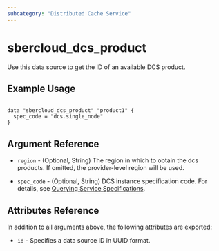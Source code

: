 ```yaml
---
subcategory: "Distributed Cache Service"
---
```


# sbercloud\_dcs\_product

Use this data source to get the ID of an available DCS product.

## Example Usage

```hcl

data "sbercloud_dcs_product" "product1" {
  spec_code = "dcs.single_node"
}
```

## Argument Reference

* `region` - (Optional, String) The region in which to obtain the dcs products. If omitted, the provider-level region will be used.

* `spec_code` - (Optional, String) DCS instance specification code. For details, see
[Querying Service Specifications](https://support.hc.sbercloud.ru/api/dcs/dcs-api-0312040.html).


## Attributes Reference

In addition to all arguments above, the following attributes are exported:

* `id` - Specifies a data source ID in UUID format.
